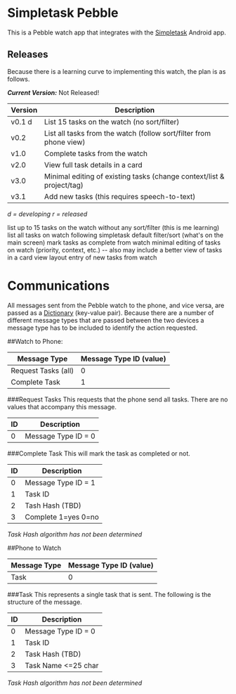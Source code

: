 # Simpletask Pebble
This is a Pebble watch app that integrates with the [Simpletask](https://play.google.com/store/apps/details?id=nl.mpcjanssen.todotxtholo) Android app.  

## Releases

Because there is a learning curve to implementing this watch, the plan is as follows.

***Current Version:*** Not Released!

|Version |Description                                                              |
|--------|-------------------------------------------------------------------------|
|v0.1   d|List 15 tasks on the watch (no sort/filter)                              |
|v0.2    |List all tasks from the watch (follow sort/filter from phone view)       |
|v1.0    |Complete tasks from the watch                                            |
|v2.0    |View full task details in a card                                         |
|v3.0    |Minimal editing of existing tasks (change context/list & project/tag)    |
|v3.1    |Add new tasks (this requires speech-to-text)                             |
*d = developing*
*r = released*

list up to 15 tasks on the watch without any sort/filter (this is me learning)
list all tasks on watch following simpletask default filter/sort (what's on the main screen)
mark tasks as complete from watch
minimal editing of tasks on watch (priority, context, etc.) -- also may include a better view of tasks in a card view layout
entry of new tasks from watch

# Communications
All messages sent from the Pebble watch to the phone, and vice versa, are passed as a [Dictionary](https://developer.pebble.com/docs/c/Foundation/Dictionary/) (key-value pair).  Because there are a number of different message types that are passed between the two devices a message type has to be included to identify the action requested.

##Watch to Phone:

|Message Type       |Message Type ID (value)|
|-------------------|-----------------------|
|Request Tasks (all)|0                      |
|Complete Task      |1                      |

###Request Tasks
This requests that the phone send all tasks.  There are no values that accompany this message.

|ID |Description        |
|---|-------------------|
|0  |Message Type ID = 0|

###Complete Task
This will mark the task as completed or not.

|ID |Description        |
|---|-------------------|
|0  |Message Type ID = 1|
|1  |Task ID            |
|2  |Tash Hash (TBD)    |
|3  |Complete 1=yes 0=no|
*Task Hash algorithm has not been determined*

##Phone to Watch

|Message Type       |Message Type ID (value)|
|-------------------|-----------------------|
|Task               |0                      |

###Task
This represents a single task that is sent.  The following is the structure of the message.

|ID |Description        |
|---|-------------------|
|0  |Message Type ID = 0|
|1  |Task ID            |
|2  |Task Hash (TBD)    |
|3  |Task Name <=25 char|
*Task Hash algorithm has not been determined*


